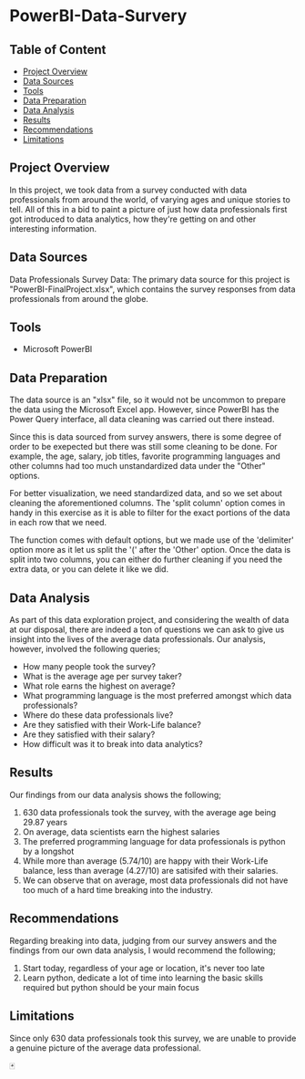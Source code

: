 # PowerBI-Data-Survery

## Table of Content
- [Project Overview](#project-overview)
- [Data Sources](#data-sources)
- [Tools](#tools)
- [Data Preparation](#data-preparation)
- [Data Analysis](#data-analysis)
- [Results](#results)
- [Recommendations](#recommendations)
- [Limitations](#limitations)

## Project Overview
In this project, we took data from a survey conducted with data professionals from around the world, of varying ages and unique stories to tell. All of this in a bid to paint a picture of just how data professionals first got introduced to data analytics, how they're getting on and other interesting information.

## Data Sources
Data Professionals Survey Data: The primary data source for this project is "PowerBI-FinalProject.xlsx", which contains the survey responses from data professionals from around the globe.

## Tools
- Microsoft PowerBI

## Data Preparation
The data source is an "xlsx" file, so it would not be uncommon to prepare the data using the Microsoft Excel app. However, since PowerBI has the Power Query interface, all data cleaning was carried out there instead. 

Since this is data sourced from survey answers, there is some degree of order to be exepected but there was still some cleaning to be done. For example, the age, salary, job titles, favorite programming languages and other columns had too much unstandardized data under the "Other" options.

For better visualization, we need standardized data, and so we set about cleaning the aforementioned columns. The 'split column' option comes in handy in this exercise as it is able to filter for the exact portions of the data in each row that we need. 

The function comes with default options, but we made use of the 'delimiter' option more as it let us split the '(' after the 'Other' option. Once the data is split into two columns, you can either do further cleaning if you need the extra data, or you can delete it like we did.

## Data Analysis
As part of this data exploration project, and considering the wealth of data at our disposal, there are indeed a ton of questions we can ask to give us insight into the lives of the average data professionals. Our analysis, however, involved the following queries;
- How many people took the survey?
- What is the average age per survey taker?
- What role earns the highest on average?
- What programming language is the most preferred amongst which data professionals?
- Where do these data professionals live?
- Are they satisfied with their Work-Life balance?
- Are they satisfied with their salary?
- How difficult was it to break into data analytics?

## Results
Our findings from our data analysis shows the following;
1. 630 data professionals took the survey, with the average age being 29.87 years
2. On average, data scientists earn the highest salaries
3. The preferred programming language for data professionals is python by a longshot
4. While more than average (5.74/10) are happy with their Work-Life balance, less than average (4.27/10) are satisifed with their salaries.
5. We can observe that on average, most data professionals did not have too much of a hard time breaking into the industry.

## Recommendations
Regarding breaking into data, judging from our survey answers and the findings from our own data analysis, I would recommend the following;
1. Start today, regardless of your age or location, it's never too late
2. Learn python, dedicate a lot of time into learning the basic skills required but python should be your main focus

## Limitations
Since only 630 data professionals took this survey, we are unable to provide a genuine picture of the average data professional.

🃏
   

